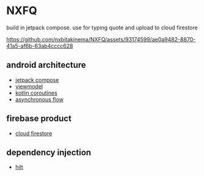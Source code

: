 # NXFQ
build in jetpack compose. use for typing quote and upload to cloud firestore 

https://github.com/nxbitakinema/NXFQ/assets/93174599/ae0a9482-8870-41a5-af6b-63ab4cccc628



## android architecture
* [jetpack compose][9]
* [viewmodel][5]
* [kotlin coroutines][7]
* [asynchronous flow][8]


## firebase product
* [cloud firestore][2]

## dependency injection
* [hilt][6]


[2]: https://firebase.google.com/docs/firestore
[5]: https://developer.android.com/topic/libraries/architecture/viewmodel
[6]: https://developer.android.com/training/dependency-injection/hilt-android
[7]: https://kotlinlang.org/docs/coroutines-overview.html
[8]: https://kotlinlang.org/docs/flow.html
[9]: https://developer.android.com/jetpack/compose

